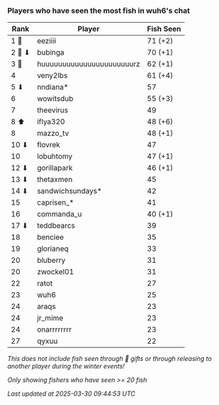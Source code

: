 ### Players who have seen the most fish in wuh6's chat
| Rank | Player | Fish Seen |
|------|--------|-----------|
| 1 🥇  | eeziiii  | 71 (+2) |
| 2 🥈 ⬇ | bubinga  | 70 (+1) |
| 3 🥉  | huuuuuuuuuuuuuuuuuuuuuurz  | 62 (+1) |
| 4  | veny2lbs  | 61 (+4) |
| 5 ⬇ | nndiana*  | 57 |
| 6  | wowitsdub  | 55 (+3) |
| 7  | theevirus  | 49 |
| 8 ⬆ | iflya320  | 48 (+6) |
| 8  | mazzo_tv  | 48 (+1) |
| 10 ⬇ | flovrek  | 47 |
| 10  | lobuhtomy  | 47 (+1) |
| 12 ⬇ | gorillapark  | 46 (+1) |
| 13 ⬇ | thetaxmen  | 45 |
| 14 ⬇ | sandwichsundays*  | 42 |
| 15  | caprisen_*  | 41 |
| 16  | commanda_u  | 40 (+1) |
| 17 ⬇ | teddbearcs  | 39 |
| 18  | benciee  | 35 |
| 19  | glorianeq  | 33 |
| 20  | bluberry  | 31 |
| 20  | zwockel01  | 31 |
| 22  | ratot  | 27 |
| 23  | wuh6  | 25 |
| 24  | araqs  | 23 |
| 24  | jr_mime  | 23 |
| 24  | onarrrrrrrr  | 23 |
| 27  | qyxuu  | 22 |

_This does not include fish seen through 🎁 gifts or through releasing to another player during the winter events!_

_Only showing fishers who have seen >= 20 fish_

_Last updated at 2025-03-30 09:44:53 UTC_